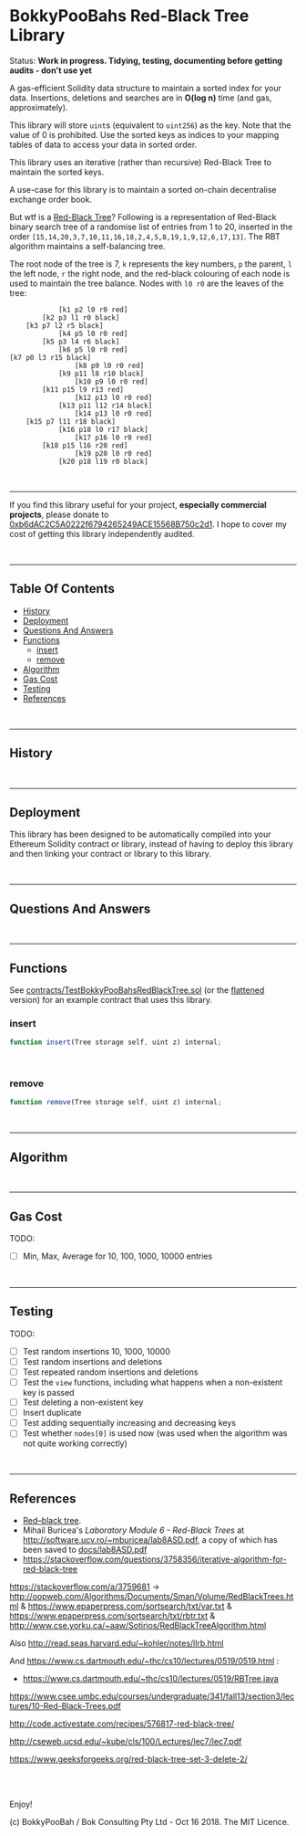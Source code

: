 # BokkyPooBahs Red-Black Tree Library

Status: **Work in progress. Tidying, testing, documenting before getting audits - don't use yet**

A gas-efficient Solidity data structure to maintain a sorted index for your data. Insertions, deletions and searches are in **O(log n)** time (and gas, approximately).

This library will store `uint`s (equivalent to `uint256`) as the key. Note that the value of 0 is prohibited. Use the sorted keys as indices to your mapping tables of data to access your data in sorted order.

This library uses an iterative (rather than recursive) Red-Black Tree to maintain the sorted keys.

A use-case for this library is to maintain a sorted on-chain decentralise exchange order book.

But wtf is a [Red-Black Tree](https://en.wikipedia.org/wiki/Red%E2%80%93black_tree)? Following is a representation of Red-Black binary search tree of a randomise list of entries from 1 to 20, inserted in the order `[15,14,20,3,7,10,11,16,18,2,4,5,8,19,1,9,12,6,17,13]`. The RBT algorithm maintains a self-balancing tree.

The root node of the tree is 7, `k` represents the key numbers, `p` the parent, `l` the left node, `r` the right node, and the red-black colouring of each node is used to maintain the tree balance. Nodes with `l0 r0` are the leaves of the tree:

```
            [k1 p2 l0 r0 red]
        [k2 p3 l1 r0 black]
    [k3 p7 l2 r5 black]
            [k4 p5 l0 r0 red]
        [k5 p3 l4 r6 black]
            [k6 p5 l0 r0 red]
[k7 p0 l3 r15 black]
                [k8 p9 l0 r0 red]
            [k9 p11 l8 r10 black]
                [k10 p9 l0 r0 red]
        [k11 p15 l9 r13 red]
                [k12 p13 l0 r0 red]
            [k13 p11 l12 r14 black]
                [k14 p13 l0 r0 red]
    [k15 p7 l11 r18 black]
            [k16 p18 l0 r17 black]
                [k17 p16 l0 r0 red]
        [k18 p15 l16 r20 red]
                [k19 p20 l0 r0 red]
            [k20 p18 l19 r0 black]
```

<br />

<hr />

If you find this library useful for your project, **especially commercial projects**, please donate to [0xb6dAC2C5A0222f6794265249ACE15568B750c2d1](https://etherscan.io/address/0xb6dAC2C5A0222f6794265249ACE15568B750c2d1). I hope to cover my cost of getting this library independently audited.


<br />

<hr />

## Table Of Contents

* [History](#history)
* [Deployment](#deployment)
* [Questions And Answers](#questions-and-answers)
* [Functions](#functions)
  * [insert](#insert)
  * [remove](#remove)
* [Algorithm](#algorithm)
* [Gas Cost](#gas-cost)
* [Testing](#testing)
* [References](#references)

<br />

<hr />

## History

<br />

<hr />

## Deployment

This library has been designed to be automatically compiled into your Ethereum Solidity contract or library, instead of having to deploy this library and then linking your contract or library to this library.

<br />

<hr />

## Questions And Answers

<br />

<hr />

## Functions

See [contracts/TestBokkyPooBahsRedBlackTree.sol](contracts/TestBokkyPooBahsRedBlackTree.sol) (or the [flattened](flattened/TestBokkyPooBahsRedBlackTree_flattened.sol) version) for an example contract that uses this library.

### insert

```javascript
function insert(Tree storage self, uint z) internal;
```

<br />

### remove

```javascript
function remove(Tree storage self, uint z) internal;
```

<br />

<hr />

## Algorithm

<br />

<hr />

## Gas Cost

TODO:

* [ ] Min, Max, Average for 10, 100, 1000, 10000 entries

<br />

<hr />

## Testing

TODO:

* [ ] Test random insertions 10, 1000, 10000
* [ ] Test random insertions and deletions
* [ ] Test repeated random insertions and deletions
* [ ] Test the `view` functions, including what happens when a non-existent key is passed
* [ ] Test deleting a non-existent key
* [ ] Insert duplicate
* [ ] Test adding sequentially increasing and decreasing keys
* [ ] Test whether `nodes[0]` is used now (was used when the algorithm was not quite working correctly)

<br />

<hr />

## References

* [Red–black tree](https://en.wikipedia.org/wiki/Red%E2%80%93black_tree).
* Mihail Buricea's *Laboratory Module 6 - Red-Black Trees* at http://software.ucv.ro/~mburicea/lab8ASD.pdf, a copy of which has been saved to [docs/lab8ASD.pdf](docs/lab8ASD.pdf)
* https://stackoverflow.com/questions/3758356/iterative-algorithm-for-red-black-tree

https://stackoverflow.com/a/3759681
-> http://oopweb.com/Algorithms/Documents/Sman/Volume/RedBlackTrees.html
& https://www.epaperpress.com/sortsearch/txt/var.txt
& https://www.epaperpress.com/sortsearch/txt/rbtr.txt
& http://www.cse.yorku.ca/~aaw/Sotirios/RedBlackTreeAlgorithm.html

Also http://read.seas.harvard.edu/~kohler/notes/llrb.html

And https://www.cs.dartmouth.edu/~thc/cs10/lectures/0519/0519.html :
* https://www.cs.dartmouth.edu/~thc/cs10/lectures/0519/RBTree.java

https://www.csee.umbc.edu/courses/undergraduate/341/fall13/section3/lectures/10-Red-Black-Trees.pdf

http://code.activestate.com/recipes/576817-red-black-tree/

http://cseweb.ucsd.edu/~kube/cls/100/Lectures/lec7/lec7.pdf

https://www.geeksforgeeks.org/red-black-tree-set-3-delete-2/

<br />

<br />

Enjoy!

(c) BokkyPooBah / Bok Consulting Pty Ltd - Oct 16 2018. The MIT Licence.
